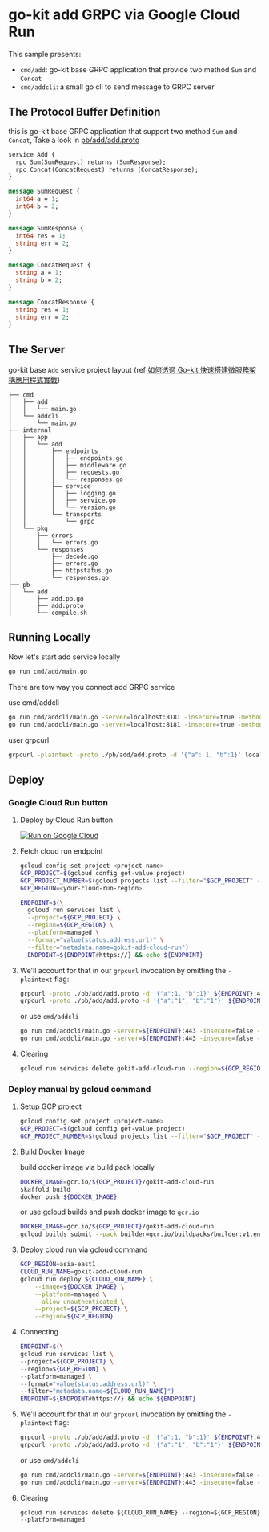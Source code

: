 # go-kit add GRPC via Google Cloud Run

This sample presents:
- `cmd/add`: go-kit base GRPC application that provide two method `Sum` and `Concat`
- `cmd/addcli`: a small go cli to send message to GRPC server

## The Protocol Buffer Definition

this is go-kit base GRPC application that support two method `Sum` and `Concat`, Take a look in [pb/add/add.proto](pb/add/add.proto)

```protobuf
service Add {
  rpc Sum(SumRequest) returns (SumResponse);
  rpc Concat(ConcatRequest) returns (ConcatResponse);
}

message SumRequest {
  int64 a = 1;
  int64 b = 2;
}

message SumResponse {
  int64 res = 1;
  string err = 2;
}

message ConcatRequest {
  string a = 1;
  string b = 2;
}

message ConcatResponse {
  string res = 1;
  string err = 2;
}
```

## The Server

go-kit base `Add` service project layout (ref [如何透過 Go-kit 快速搭建微服務架構應用程式實戰](https://www.slideshare.net/cagechung/gokit-239269720))

```
├── cmd
│   ├── add
│   │   └── main.go
│   └── addcli
│       └── main.go
├── internal
│   ├── app
│   │   └── add
│   │       ├── endpoints
│   │       │   ├── endpoints.go
│   │       │   ├── middleware.go
│   │       │   ├── requests.go
│   │       │   └── responses.go
│   │       ├── service
│   │       │   ├── logging.go
│   │       │   ├── service.go
│   │       │   └── version.go
│   │       └── transports
│   │           └── grpc
│   └── pkg
│       ├── errors
│       │   └── errors.go
│       └── responses
│           ├── decode.go
│           ├── errors.go
│           ├── httpstatus.go
│           └── responses.go
├── pb
│   └── add
│       ├── add.pb.go
│       ├── add.proto
│       └── compile.sh
```

## Running Locally

Now let's start add service locally

```sh
go run cmd/add/main.go
```

There are tow way you connect add GRPC service

use cmd/addcli 
```sh
go run cmd/addcli/main.go -server=localhost:8181 -insecure=true -method=sum 1 1
go run cmd/addcli/main.go -server=localhost:8181 -insecure=true -method=concat 1 1
```

user grpcurl
```sh
grpcurl -plaintext -proto ./pb/add/add.proto -d '{"a": 1, "b":1}' localhost:8181 pb.Add.Sum
```

## Deploy

### Google Cloud Run button

1. Deploy by Cloud Run button

    [![Run on Google Cloud](https://deploy.cloud.run/button.svg)](https://deploy.cloud.run)

2. Fetch cloud run endpoint

    ```sh
    gcloud config set project <project-name>
    GCP_PROJECT=$(gcloud config get-value project)
    GCP_PROJECT_NUMBER=$(gcloud projects list --filter="$GCP_PROJECT" --format="value(PROJECT_NUMBER)")
    GCP_REGION=<your-cloud-run-region>

    ENDPOINT=$(\
      gcloud run services list \
      --project=${GCP_PROJECT} \
      --region=${GCP_REGION} \
      --platform=managed \
      --format="value(status.address.url)" \
      --filter="metadata.name=gokit-add-cloud-run") 
      ENDPOINT=${ENDPOINT#https://} && echo ${ENDPOINT}
    ```

3. We'll account for that in our `grpcurl` invocation by omitting the `-plaintext` flag:

    ```sh
    grpcurl -proto ./pb/add/add.proto -d '{"a":1, "b":1}' ${ENDPOINT}:443 pb.Add.Sum
    grpcurl -proto ./pb/add/add.proto -d '{"a":"1", "b":"1"}' ${ENDPOINT}:443 pb.Add.Concat
    ```

    or use `cmd/addcli`

    ```sh
    go run cmd/addcli/main.go -server=${ENDPOINT}:443 -insecure=false -method=sum 1 1
    go run cmd/addcli/main.go -server=${ENDPOINT}:443 -insecure=false -method=concat 1 1
    ```

4. Clearing
    ```sh
    gcloud run services delete gokit-add-cloud-run --region=${GCP_REGION} --platform=managed
    ```

### Deploy manual by gcloud command

1. Setup GCP project

    ```sh
    gcloud config set project <project-name>
    GCP_PROJECT=$(gcloud config get-value project)
    GCP_PROJECT_NUMBER=$(gcloud projects list --filter="$GCP_PROJECT" --format="value(PROJECT_NUMBER)")
    ```

1. Build Docker Image

    build docker image via build pack locally

    ```sh
    DOCKER_IMAGE=gcr.io/${GCP_PROJECT}/gokit-add-cloud-run
    skaffold build
    docker push ${DOCKER_IMAGE}
    ```

    or use gcloud builds and push docker image to `gcr.io`

    ```sh
    DOCKER_IMAGE=gcr.io/${GCP_PROJECT}/gokit-add-cloud-run
    gcloud builds submit --pack builder=gcr.io/buildpacks/builder:v1,env=GOOGLE_BUILDABLE=cmd/add/main.go,image=${DOCKER_IMAGE}
    ```

1. Deploy cloud run via gcloud command

    ```sh
    GCP_REGION=asia-east1
    CLOUD_RUN_NAME=gokit-add-cloud-run
    gcloud run deploy ${CLOUD_RUN_NAME} \
        --image=${DOCKER_IMAGE} \
        --platform=managed \
        --allow-unauthenticated \
        --project=${GCP_PROJECT} \
        --region=${GCP_REGION}
    ```

1. Connecting

    ```sh
    ENDPOINT=$(\
    gcloud run services list \
    --project=${GCP_PROJECT} \
    --region=${GCP_REGION} \
    --platform=managed \
    --format="value(status.address.url)" \
    --filter="metadata.name=${CLOUD_RUN_NAME}") 
    ENDPOINT=${ENDPOINT#https://} && echo ${ENDPOINT}
    ```

1. We'll account for that in our `grpcurl` invocation by omitting the `-plaintext` flag:

    ```sh
    grpcurl -proto ./pb/add/add.proto -d '{"a":1, "b":1}' ${ENDPOINT}:443 pb.Add.Sum
    grpcurl -proto ./pb/add/add.proto -d '{"a":"1", "b":"1"}' ${ENDPOINT}:443 pb.Add.Concat
    ```

    or use `cmd/addcli`

    ```sh
    go run cmd/addcli/main.go -server=${ENDPOINT}:443 -insecure=false -method=sum 1 1
    go run cmd/addcli/main.go -server=${ENDPOINT}:443 -insecure=false -method=concat 1 1
    ```

1. Clearing
    ```
    gcloud run services delete ${CLOUD_RUN_NAME} --region=${GCP_REGION} --platform=managed
    ```